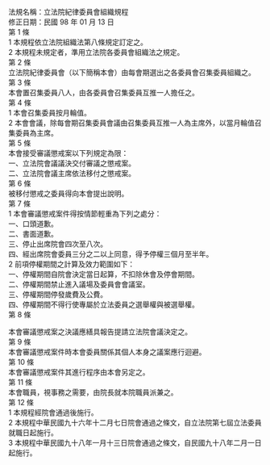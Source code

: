 法規名稱：立法院紀律委員會組織規程  
修正日期：民國 98 年 01 月 13 日  
第 1 條  
1 本規程依立法院組織法第八條規定訂定之。  
2 本規程未規定者，準用立法院各委員會組織法之規定。  
第 2 條  
立法院紀律委員會（以下簡稱本會）由每會期選出之各委員會召集委員組織之。  
第 3 條  
本會置召集委員八人，由各委員會召集委員互推一人擔任之。  
第 4 條  
1 本會召集委員按月輪值。  
2 本會會議，除每會期召集委員會議由召集委員互推一人為主席外，以當月輪值召集委員為主席。  
第 5 條  
本會接受審議懲戒案以下列規定為限：  
一、立法院會議議決交付審議之懲戒案。  
二、立法院會議主席依法移付之懲戒案。  
第 6 條  
被移付懲戒之委員得向本會提出說明。  
第 7 條  
1 本會審議懲戒案件得按情節輕重為下列之處分：  
一、口頭道歉。  
二、書面道歉。  
三、停止出席院會四次至八次。  
四、經出席院會委員三分之二以上同意，得予停權三個月至半年。  
2 前項停權期間之計算及效力範圍如下：  
一、停權期間自院會決定當日起算，不扣除休會及停會期間。  
二、停權期間禁止進入議場及委員會會議室。  
三、停權期間停發歲費及公費。  
四、停權期間不得行使專屬於立法委員之選舉權與被選舉權。  
第 8 條  


本會審議懲戒案之決議應繕具報告提請立法院會議決定之。  
第 9 條  
本會審議懲戒案件時本會委員關係其個人本身之議案應行迴避。  
第 10 條  
本會審議懲戒案件其進行程序由本會另定之。  
第 11 條  
本會職員，視事務之需要，由院長就本院職員派兼之。  
第 12 條  
1 本規程經院會通過後施行。  
2 本規程中華民國九十六年十二月七日院會通過之條文，自立法院第七屆立法委員就職日起施行。  
3 本規程中華民國九十八年一月十三日院會通過之條文，自民國九十八年二月一日起施行。  


